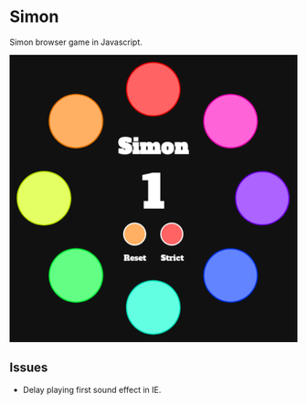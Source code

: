 # Simon

Simon browser game in Javascript.

![Screenshot](screenshot.png "Screenshot")

## Issues

- Delay playing first sound effect in IE.
